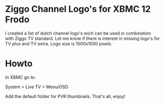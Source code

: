 Ziggo Channel Logo's for XBMC 12 Frodo
======================================

I created a list of dutch channel logo's wich can be used in combination with Ziggo TV standard.
Let me know if there is interest in missing logo's for TV plus and TV extra.
Logo size is 1000x1000 pixels.


Howto
=====

In XBMC go to:

  System > Live TV > Menu/OSD

Add the default folder for PVR thumbnails.
That's all, enjoy!